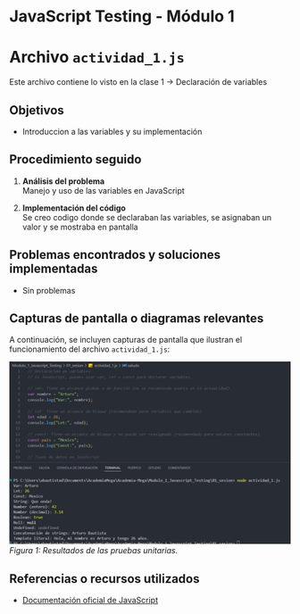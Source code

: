# JavaScript Testing - Módulo 1


# Archivo `actividad_1.js`

Este archivo contiene lo visto en la clase 1 -> Declaración de variables

## Objetivos 

- Introduccion a las variables y su implementación

## Procedimiento seguido

1. **Análisis del problema**  
   Manejo y uso de las variables en JavaScript

2. **Implementación del código**  
    Se creo codigo donde se declaraban las variables, se asignaban un valor y se mostraba en pantalla


## Problemas encontrados y soluciones implementadas

- Sin problemas

## Capturas de pantalla o diagramas relevantes

A continuación, se incluyen capturas de pantalla que ilustran el funcionamiento del archivo `actividad_1.js`:

![Salida de pruebas](Modulo_1_Javascript_Testing\01_sesion\Capturas\img.png)  
*Figura 1: Resultados de las pruebas unitarias.*

## Referencias o recursos utilizados

- [Documentación oficial de JavaScript](https://developer.mozilla.org/es/docs/Web/JavaScript)

